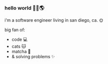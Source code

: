 ### hello world 👋🏻🌎

i'm a software engineer living in san diego, ca. 🌞 

big fan of:

- code 💻
- cats 🐱
- matcha 🍵
- & solving problems ✨

